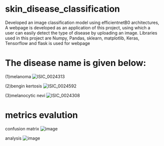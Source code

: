 # skin_disease_classification
Developed an image classification model using efficientnetB0 architectures, 
A webpage is developed as an application of this project, using which a user can easily detect the 
type of disease by uploading an image. Libraries used in this project are Numpy, 
Pandas, sklearn, matplotlib, Keras, Tensorflow and flask is used for webpage
# The disease name is given below:
(1)melanoma
![ISIC_0024313](https://user-images.githubusercontent.com/93196397/200551143-9f60c5fd-75fc-4175-b2cc-b56a8e22234c.jpg)

(2)bengin kertosis
![ISIC_0024592](https://user-images.githubusercontent.com/93196397/200551199-f30ead02-0f36-4276-8aae-1a71f1b2cc9b.jpg)

(3)melanocytic nevi
![ISIC_0024308](https://user-images.githubusercontent.com/93196397/200551267-189e8593-9d47-4e24-95a2-751ea1998979.jpg)

# metrics evalution 
confusion matrix
![image](https://user-images.githubusercontent.com/93196397/200549998-d1b39371-ad00-4993-a72e-5ea60c783bb3.png)

analysis
![image](https://user-images.githubusercontent.com/93196397/200550531-dbaa26dc-875c-43e3-9a69-28dd8cb12745.png)

